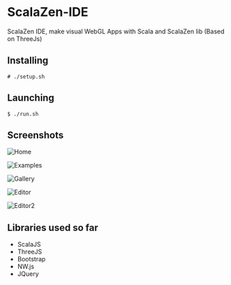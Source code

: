 # ScalaZen-IDE

ScalaZen IDE, make visual WebGL Apps with Scala and ScalaZen lib (Based on ThreeJs)

## Installing
```
# ./setup.sh
```

## Launching
```
$ ./run.sh
```

## Screenshots


![Home](http://imgur.com/vInOR0s.png)

![Examples](http://imgur.com/U3i0dAq.png)

![Gallery](http://imgur.com/CQmmKcr.png)

![Editor](http://i.imgur.com/eepZySy.png?1)

![Editor2](http://i.imgur.com/0pNTanB.png?1)

## Libraries used so far  
- ScalaJS
- ThreeJS
- Bootstrap
- NW.js
- JQuery

